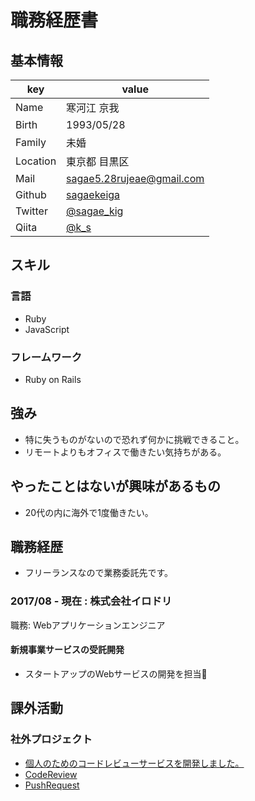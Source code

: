 # 職務経歴書

## 基本情報

|key|value|
|----|----|
|Name|寒河江 京我|
|Birth|1993/05/28|
|Family|未婚|
|Location|東京都 目黒区|
|Mail|sagae5.28rujeae@gmail.com|
|Github|[sagaekeiga](https://github.com/sagaekeiga)|
|Twitter|[@sagae_kig](https://twitter.com/sagae_kig)|
|Qiita|[@k_s](https://qiita.com/k_s)|

## スキル
### 言語
- Ruby
- JavaScript

### フレームワーク

- Ruby on Rails

## 強み
* 特に失うものがないので恐れず何かに挑戦できること。
* リモートよりもオフィスで働きたい気持ちがある。

## やったことはないが興味があるもの

* 20代の内に海外で1度働きたい。

## 職務経歴

* フリーランスなので業務委託先です。

### 2017/08 - 現在 : 株式会社イロドリ

職務: Webアプリケーションエンジニア

#### 新規事業サービスの受託開発

- スタートアップのWebサービスの開発を担当

## 課外活動

### 社外プロジェクト
* [個人のためのコードレビューサービスを開発しました。](https://qiita.com/k_s/items/5ee22a3ef74493958565)
* [CodeReview](https://www.code-review.life/)
* [PushRequest](https://www.push-request.com/)